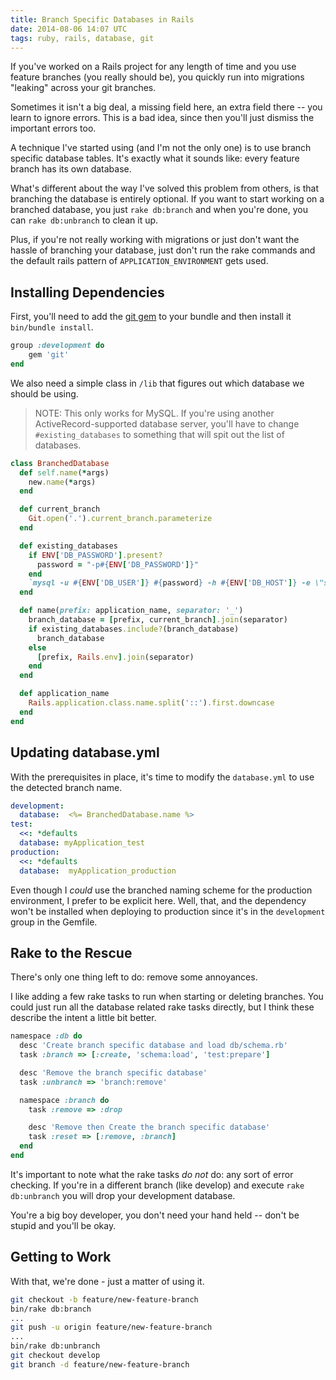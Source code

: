 ```yaml
---
title: Branch Specific Databases in Rails
date: 2014-08-06 14:07 UTC
tags: ruby, rails, database, git
---
```


If you've worked on a Rails project for any length of time and you use feature branches (you really should be), you quickly run into migrations "leaking" across your git branches.

Sometimes it isn't a big deal, a missing field here, an extra field there -- you learn to ignore errors. This is a bad idea, since then you'll just dismiss the important errors too.

A technique I've started using (and I'm not the only one) is to use branch specific database tables. It's exactly what it sounds like: every feature branch has its own database.

What's different about the way I've solved this problem from others, is that branching the database is entirely optional. If you want to start working on a branched database, you just `rake db:branch` and when you're done, you can `rake db:unbranch` to clean it up. 

Plus, if you're not really working with migrations or just don't want the hassle of branching your database, just don't run the rake commands and the default rails pattern of `APPLICATION_ENVIRONMENT` gets used.

## Installing Dependencies
First, you'll need to add the [git gem](https://github.com/schacon/ruby-git) to your bundle and then install it `bin/bundle install`.

```ruby
group :development do
	gem 'git'
end
```

We also need a simple class in `/lib` that figures out which database we should be using.

> NOTE: This only works for MySQL. If you're using another ActiveRecord-supported database server, you'll have to change `#existing_databases` to something that will spit out the list of databases.

```ruby
class BranchedDatabase
  def self.name(*args)
    new.name(*args)
  end

  def current_branch
    Git.open('.').current_branch.parameterize
  end

  def existing_databases
    if ENV['DB_PASSWORD'].present?
      password = "-p#{ENV['DB_PASSWORD']}"
    end
    `mysql -u #{ENV['DB_USER']} #{password} -h #{ENV['DB_HOST']} -e \"show databases\"`.chomp.split
  end

  def name(prefix: application_name, separator: '_')
    branch_database = [prefix, current_branch].join(separator)
    if existing_databases.include?(branch_database)
      branch_database
    else
      [prefix, Rails.env].join(separator)
    end
  end

  def application_name
    Rails.application.class.name.split('::').first.downcase
  end
end
```

## Updating database.yml

With the prerequisites in place, it's time to modify the `database.yml` to use the detected branch name. 

```yml
development: 
  database:  <%= BranchedDatabase.name %>
test:
  <<: *defaults
  database: myApplication_test
production:
  <<: *defaults
  database:  myApplication_production
```

Even though I *could* use the branched naming scheme for the production environment, I prefer to be explicit here. Well, that, and the dependency won't be installed when deploying to production since it's in the `development` group in the Gemfile.

## Rake to the Rescue

There's only one thing left to do: remove some annoyances. 

I like adding a few rake tasks to run when starting or deleting branches. You could just run all the database related rake tasks directly, but I think these describe the intent a little bit better.

```ruby
namespace :db do
  desc 'Create branch specific database and load db/schema.rb'
  task :branch => [:create, 'schema:load', 'test:prepare']

  desc 'Remove the branch specific database'
  task :unbranch => 'branch:remove'

  namespace :branch do
    task :remove => :drop

    desc 'Remove then Create the branch specific database'
    task :reset => [:remove, :branch]
  end
end
```

It's important to note what the rake tasks *do not* do: any sort of error checking. If you're in a different branch (like develop) and execute `rake db:unbranch` you will drop your development database. 

You're a big boy developer, you don't need your hand held -- don't be stupid and you'll be okay.

## Getting to Work

With that, we're done - just a matter of using it.

```bash
git checkout -b feature/new-feature-branch
bin/rake db:branch
...
git push -u origin feature/new-feature-branch
...
bin/rake db:unbranch
git checkout develop
git branch -d feature/new-feature-branch
```





